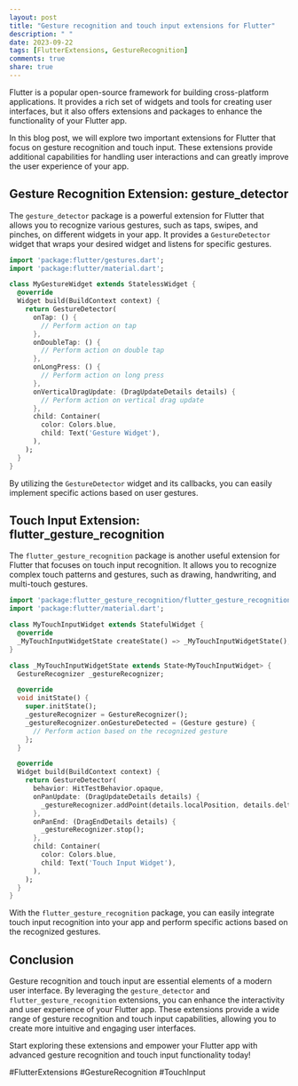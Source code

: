 ```yaml
---
layout: post
title: "Gesture recognition and touch input extensions for Flutter"
description: " "
date: 2023-09-22
tags: [FlutterExtensions, GestureRecognition]
comments: true
share: true
---
```


Flutter is a popular open-source framework for building cross-platform applications. It provides a rich set of widgets and tools for creating user interfaces, but it also offers extensions and packages to enhance the functionality of your Flutter app.

In this blog post, we will explore two important extensions for Flutter that focus on gesture recognition and touch input. These extensions provide additional capabilities for handling user interactions and can greatly improve the user experience of your app.

## Gesture Recognition Extension: gesture_detector

The `gesture_detector` package is a powerful extension for Flutter that allows you to recognize various gestures, such as taps, swipes, and pinches, on different widgets in your app. It provides a `GestureDetector` widget that wraps your desired widget and listens for specific gestures.

```dart
import 'package:flutter/gestures.dart';
import 'package:flutter/material.dart';

class MyGestureWidget extends StatelessWidget {
  @override
  Widget build(BuildContext context) {
    return GestureDetector(
      onTap: () {
        // Perform action on tap
      },
      onDoubleTap: () {
        // Perform action on double tap
      },
      onLongPress: () {
        // Perform action on long press
      },
      onVerticalDragUpdate: (DragUpdateDetails details) {
        // Perform action on vertical drag update
      },
      child: Container(
        color: Colors.blue,
        child: Text('Gesture Widget'),
      ),
    );
  }
}
```

By utilizing the `GestureDetector` widget and its callbacks, you can easily implement specific actions based on user gestures.

## Touch Input Extension: flutter_gesture_recognition

The `flutter_gesture_recognition` package is another useful extension for Flutter that focuses on touch input recognition. It allows you to recognize complex touch patterns and gestures, such as drawing, handwriting, and multi-touch gestures.

```dart
import 'package:flutter_gesture_recognition/flutter_gesture_recognition.dart';
import 'package:flutter/material.dart';

class MyTouchInputWidget extends StatefulWidget {
  @override
  _MyTouchInputWidgetState createState() => _MyTouchInputWidgetState();
}

class _MyTouchInputWidgetState extends State<MyTouchInputWidget> {
  GestureRecognizer _gestureRecognizer;

  @override
  void initState() {
    super.initState();
    _gestureRecognizer = GestureRecognizer();
    _gestureRecognizer.onGestureDetected = (Gesture gesture) {
      // Perform action based on the recognized gesture
    };
  }

  @override
  Widget build(BuildContext context) {
    return GestureDetector(
      behavior: HitTestBehavior.opaque,
      onPanUpdate: (DragUpdateDetails details) {
        _gestureRecognizer.addPoint(details.localPosition, details.delta);
      },
      onPanEnd: (DragEndDetails details) {
        _gestureRecognizer.stop();
      },
      child: Container(
        color: Colors.blue,
        child: Text('Touch Input Widget'),
      ),
    );
  }
}
```

With the `flutter_gesture_recognition` package, you can easily integrate touch input recognition into your app and perform specific actions based on the recognized gestures.

## Conclusion

Gesture recognition and touch input are essential elements of a modern user interface. By leveraging the `gesture_detector` and `flutter_gesture_recognition` extensions, you can enhance the interactivity and user experience of your Flutter app. These extensions provide a wide range of gesture recognition and touch input capabilities, allowing you to create more intuitive and engaging user interfaces.

Start exploring these extensions and empower your Flutter app with advanced gesture recognition and touch input functionality today!

#FlutterExtensions #GestureRecognition #TouchInput